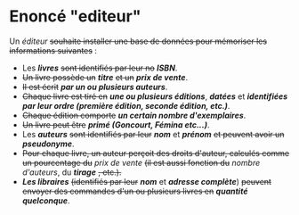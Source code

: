 Enoncé "editeur"
===========

Un *éditeur* ~~souhaite installer une base de données pour mémoriser les informations suivantes~~ :

- Les ***livres*** ~~sont identifiés par leur no~~ ***ISBN***.
- ~~Un livre possède un~~ ***titre*** ~~et un~~ ***prix de vente***.
- ~~Il est écrit~~ ***par un ou plusieurs auteurs***.
- ~~Chaque livre est tiré en~~ ***une ou plusieurs éditions***, ***datées*** et ***identifiées par leur ordre (première édition, seconde édition, etc.)***.
- ~~Chaque édition comporte~~ ***un certain nombre d'exemplaires***.
- ~~Un livre peut être~~ ***primé (Goncourt, Fémina etc...)***.
- Les ***auteurs*** ~~sont identifiés par leur~~ ***nom*** et ***prénom*** ~~et peuvent avoir un~~ ***pseudonyme***.
- ~~Pour chaque livre, un auteur perçoit des droits d'auteur, calculés comme un pourcentage du~~ *prix de vente* ~~(il est aussi fonction du~~ *nombre d'auteurs*, du ***tirage*** ~~, etc.).~~
- ***Les libraires*** ~~(identifiés par leur~~ ***nom*** et ***adresse complète***) ~~peuvent envoyer des commandes d'un ou plusieurs livres en~~ ***quantité quelconque***.
